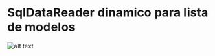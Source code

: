 # SqlDataReader dinamico para lista de modelos

![alt text](https://raw.githubusercontent.com/Juan-jo/super-reader/master/ScreenShot/to/code_reader.PNG)


